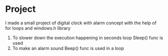 # Project

I made a small project of digital clock with alarm concept with the help of for loops and windows.h library
1) To slower down the execution happening in seconds loop Sleep() func is used
2) To make an alarm sound Beep() func is used in a loop
